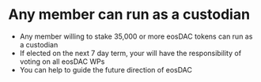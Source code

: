 **Any member** can run as a **custodian**
===

 * Any member willing to stake 35,000 or more eosDAC tokens can run as a custodian
 * If elected on the next 7 day term, your will have the responsibility of voting on all eosDAC WPs
 * You can help to guide the future direction of eosDAC
